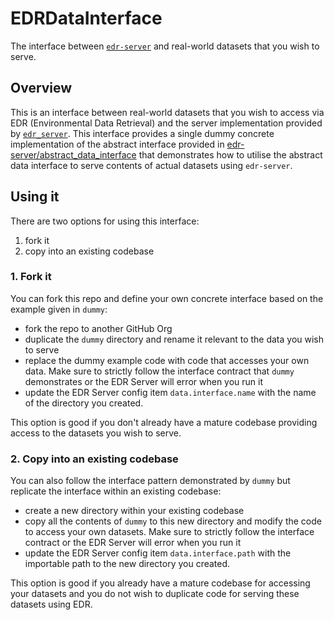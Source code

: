# EDRDataInterface
The interface between [`edr-server`](https://github.com/ADAQ-AQI/edr-server) and real-world datasets that you wish to serve.

## Overview

This is an interface between real-world datasets that you wish to access via EDR (Environmental Data Retrieval) and the server implementation provided by [`edr_server`](https://github.com/ADAQ-AQI/edr-server). This interface provides a single dummy concrete implementation of the abstract interface provided in [edr-server/abstract_data_interface](...) that demonstrates how to utilise the abstract data interface to serve contents of actual datasets using `edr-server`.

## Using it

There are two options for using this interface:

1. fork it
1. copy into an existing codebase

### 1. Fork it

You can fork this repo and define your own concrete interface based on the example given in `dummy`:

* fork the repo to another GitHub Org
* duplicate the `dummy` directory and rename it relevant to the data you wish to serve
* replace the dummy example code with code that accesses your own data. Make sure to strictly follow the interface contract that `dummy` demonstrates or the EDR Server will error when you run it
* update the EDR Server config item `data.interface.name` with the name of the directory you created.

This option is good if you don't already have a mature codebase providing access to the datasets you wish to serve.

### 2. Copy into an existing codebase

You can also follow the interface pattern demonstrated by `dummy` but replicate the interface within an existing codebase:

* create a new directory within your existing codebase
* copy all the contents of `dummy` to this new directory and modify the code to access your own datasets. Make sure to strictly follow the interface contract or the EDR Server will error when you run it
* update the EDR Server config item `data.interface.path` with the importable path to the new directory you created.

This option is good if you already have a mature codebase for accessing your datasets and you do not wish to duplicate code for serving these datasets using EDR.
